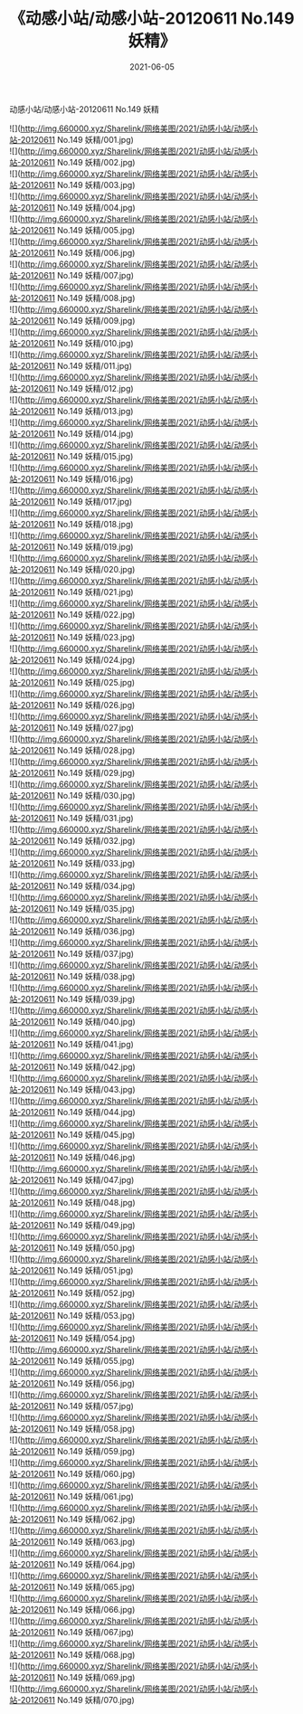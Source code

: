 ﻿---
layout: post
title:  《动感小站/动感小站-20120611 No.149 妖精》
date:   2021-06-05
img: http://img.660000.xyz/Sharelink/网络美图/2021/动感小站/动感小站-20120611 No.149 妖精/000.jpg
categories: [美女, 清纯, 唯美]
---

动感小站/动感小站-20120611 No.149 妖精

 ![](http://img.660000.xyz/Sharelink/网络美图/2021/动感小站/动感小站-20120611 No.149 妖精/001.jpg) <br>![](http://img.660000.xyz/Sharelink/网络美图/2021/动感小站/动感小站-20120611 No.149 妖精/002.jpg) <br>![](http://img.660000.xyz/Sharelink/网络美图/2021/动感小站/动感小站-20120611 No.149 妖精/003.jpg) <br>![](http://img.660000.xyz/Sharelink/网络美图/2021/动感小站/动感小站-20120611 No.149 妖精/004.jpg) <br>![](http://img.660000.xyz/Sharelink/网络美图/2021/动感小站/动感小站-20120611 No.149 妖精/005.jpg) <br>![](http://img.660000.xyz/Sharelink/网络美图/2021/动感小站/动感小站-20120611 No.149 妖精/006.jpg) <br>![](http://img.660000.xyz/Sharelink/网络美图/2021/动感小站/动感小站-20120611 No.149 妖精/007.jpg) <br>![](http://img.660000.xyz/Sharelink/网络美图/2021/动感小站/动感小站-20120611 No.149 妖精/008.jpg) <br>![](http://img.660000.xyz/Sharelink/网络美图/2021/动感小站/动感小站-20120611 No.149 妖精/009.jpg) <br>![](http://img.660000.xyz/Sharelink/网络美图/2021/动感小站/动感小站-20120611 No.149 妖精/010.jpg) <br>![](http://img.660000.xyz/Sharelink/网络美图/2021/动感小站/动感小站-20120611 No.149 妖精/011.jpg) <br>![](http://img.660000.xyz/Sharelink/网络美图/2021/动感小站/动感小站-20120611 No.149 妖精/012.jpg) <br>![](http://img.660000.xyz/Sharelink/网络美图/2021/动感小站/动感小站-20120611 No.149 妖精/013.jpg) <br>![](http://img.660000.xyz/Sharelink/网络美图/2021/动感小站/动感小站-20120611 No.149 妖精/014.jpg) <br>![](http://img.660000.xyz/Sharelink/网络美图/2021/动感小站/动感小站-20120611 No.149 妖精/015.jpg) <br>![](http://img.660000.xyz/Sharelink/网络美图/2021/动感小站/动感小站-20120611 No.149 妖精/016.jpg) <br>![](http://img.660000.xyz/Sharelink/网络美图/2021/动感小站/动感小站-20120611 No.149 妖精/017.jpg) <br>![](http://img.660000.xyz/Sharelink/网络美图/2021/动感小站/动感小站-20120611 No.149 妖精/018.jpg) <br>![](http://img.660000.xyz/Sharelink/网络美图/2021/动感小站/动感小站-20120611 No.149 妖精/019.jpg) <br>![](http://img.660000.xyz/Sharelink/网络美图/2021/动感小站/动感小站-20120611 No.149 妖精/020.jpg) <br>![](http://img.660000.xyz/Sharelink/网络美图/2021/动感小站/动感小站-20120611 No.149 妖精/021.jpg) <br>![](http://img.660000.xyz/Sharelink/网络美图/2021/动感小站/动感小站-20120611 No.149 妖精/022.jpg) <br>![](http://img.660000.xyz/Sharelink/网络美图/2021/动感小站/动感小站-20120611 No.149 妖精/023.jpg) <br>![](http://img.660000.xyz/Sharelink/网络美图/2021/动感小站/动感小站-20120611 No.149 妖精/024.jpg) <br>![](http://img.660000.xyz/Sharelink/网络美图/2021/动感小站/动感小站-20120611 No.149 妖精/025.jpg) <br>![](http://img.660000.xyz/Sharelink/网络美图/2021/动感小站/动感小站-20120611 No.149 妖精/026.jpg) <br>![](http://img.660000.xyz/Sharelink/网络美图/2021/动感小站/动感小站-20120611 No.149 妖精/027.jpg) <br>![](http://img.660000.xyz/Sharelink/网络美图/2021/动感小站/动感小站-20120611 No.149 妖精/028.jpg) <br>![](http://img.660000.xyz/Sharelink/网络美图/2021/动感小站/动感小站-20120611 No.149 妖精/029.jpg) <br>![](http://img.660000.xyz/Sharelink/网络美图/2021/动感小站/动感小站-20120611 No.149 妖精/030.jpg) <br>![](http://img.660000.xyz/Sharelink/网络美图/2021/动感小站/动感小站-20120611 No.149 妖精/031.jpg) <br>![](http://img.660000.xyz/Sharelink/网络美图/2021/动感小站/动感小站-20120611 No.149 妖精/032.jpg) <br>![](http://img.660000.xyz/Sharelink/网络美图/2021/动感小站/动感小站-20120611 No.149 妖精/033.jpg) <br>![](http://img.660000.xyz/Sharelink/网络美图/2021/动感小站/动感小站-20120611 No.149 妖精/034.jpg) <br>![](http://img.660000.xyz/Sharelink/网络美图/2021/动感小站/动感小站-20120611 No.149 妖精/035.jpg) <br>![](http://img.660000.xyz/Sharelink/网络美图/2021/动感小站/动感小站-20120611 No.149 妖精/036.jpg) <br>![](http://img.660000.xyz/Sharelink/网络美图/2021/动感小站/动感小站-20120611 No.149 妖精/037.jpg) <br>![](http://img.660000.xyz/Sharelink/网络美图/2021/动感小站/动感小站-20120611 No.149 妖精/038.jpg) <br>![](http://img.660000.xyz/Sharelink/网络美图/2021/动感小站/动感小站-20120611 No.149 妖精/039.jpg) <br>![](http://img.660000.xyz/Sharelink/网络美图/2021/动感小站/动感小站-20120611 No.149 妖精/040.jpg) <br>![](http://img.660000.xyz/Sharelink/网络美图/2021/动感小站/动感小站-20120611 No.149 妖精/041.jpg) <br>![](http://img.660000.xyz/Sharelink/网络美图/2021/动感小站/动感小站-20120611 No.149 妖精/042.jpg) <br>![](http://img.660000.xyz/Sharelink/网络美图/2021/动感小站/动感小站-20120611 No.149 妖精/043.jpg) <br>![](http://img.660000.xyz/Sharelink/网络美图/2021/动感小站/动感小站-20120611 No.149 妖精/044.jpg) <br>![](http://img.660000.xyz/Sharelink/网络美图/2021/动感小站/动感小站-20120611 No.149 妖精/045.jpg) <br>![](http://img.660000.xyz/Sharelink/网络美图/2021/动感小站/动感小站-20120611 No.149 妖精/046.jpg) <br>![](http://img.660000.xyz/Sharelink/网络美图/2021/动感小站/动感小站-20120611 No.149 妖精/047.jpg) <br>![](http://img.660000.xyz/Sharelink/网络美图/2021/动感小站/动感小站-20120611 No.149 妖精/048.jpg) <br>![](http://img.660000.xyz/Sharelink/网络美图/2021/动感小站/动感小站-20120611 No.149 妖精/049.jpg) <br>![](http://img.660000.xyz/Sharelink/网络美图/2021/动感小站/动感小站-20120611 No.149 妖精/050.jpg) <br>![](http://img.660000.xyz/Sharelink/网络美图/2021/动感小站/动感小站-20120611 No.149 妖精/051.jpg) <br>![](http://img.660000.xyz/Sharelink/网络美图/2021/动感小站/动感小站-20120611 No.149 妖精/052.jpg) <br>![](http://img.660000.xyz/Sharelink/网络美图/2021/动感小站/动感小站-20120611 No.149 妖精/053.jpg) <br>![](http://img.660000.xyz/Sharelink/网络美图/2021/动感小站/动感小站-20120611 No.149 妖精/054.jpg) <br>![](http://img.660000.xyz/Sharelink/网络美图/2021/动感小站/动感小站-20120611 No.149 妖精/055.jpg) <br>![](http://img.660000.xyz/Sharelink/网络美图/2021/动感小站/动感小站-20120611 No.149 妖精/056.jpg) <br>![](http://img.660000.xyz/Sharelink/网络美图/2021/动感小站/动感小站-20120611 No.149 妖精/057.jpg) <br>![](http://img.660000.xyz/Sharelink/网络美图/2021/动感小站/动感小站-20120611 No.149 妖精/058.jpg) <br>![](http://img.660000.xyz/Sharelink/网络美图/2021/动感小站/动感小站-20120611 No.149 妖精/059.jpg) <br>![](http://img.660000.xyz/Sharelink/网络美图/2021/动感小站/动感小站-20120611 No.149 妖精/060.jpg) <br>![](http://img.660000.xyz/Sharelink/网络美图/2021/动感小站/动感小站-20120611 No.149 妖精/061.jpg) <br>![](http://img.660000.xyz/Sharelink/网络美图/2021/动感小站/动感小站-20120611 No.149 妖精/062.jpg) <br>![](http://img.660000.xyz/Sharelink/网络美图/2021/动感小站/动感小站-20120611 No.149 妖精/063.jpg) <br>![](http://img.660000.xyz/Sharelink/网络美图/2021/动感小站/动感小站-20120611 No.149 妖精/064.jpg) <br>![](http://img.660000.xyz/Sharelink/网络美图/2021/动感小站/动感小站-20120611 No.149 妖精/065.jpg) <br>![](http://img.660000.xyz/Sharelink/网络美图/2021/动感小站/动感小站-20120611 No.149 妖精/066.jpg) <br>![](http://img.660000.xyz/Sharelink/网络美图/2021/动感小站/动感小站-20120611 No.149 妖精/067.jpg) <br>![](http://img.660000.xyz/Sharelink/网络美图/2021/动感小站/动感小站-20120611 No.149 妖精/068.jpg) <br>![](http://img.660000.xyz/Sharelink/网络美图/2021/动感小站/动感小站-20120611 No.149 妖精/069.jpg) <br>![](http://img.660000.xyz/Sharelink/网络美图/2021/动感小站/动感小站-20120611 No.149 妖精/070.jpg) <br>
